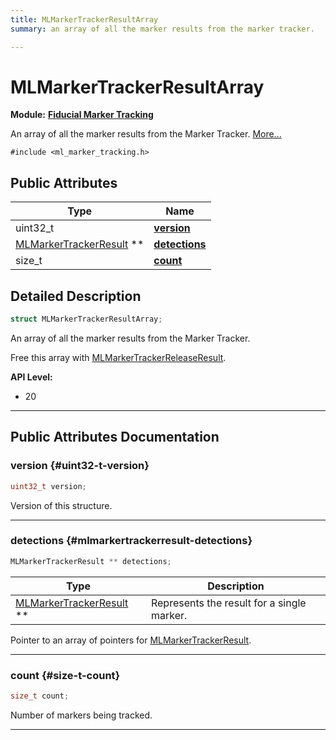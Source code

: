 ```yaml
---
title: MLMarkerTrackerResultArray
summary: an array of all the marker results from the marker tracker. 

---
```


# MLMarkerTrackerResultArray

**Module:** **[Fiducial Marker Tracking](/versioned_docs/version-14-Jun-2023/api-ref/api/Modules/group___marker_tracking/group___marker_tracking.md)**



An array of all the marker results from the Marker Tracker.  [More...](#detailed-description)


`#include <ml_marker_tracking.h>`

## Public Attributes

| Type           | Name           |
| -------------- | -------------- |
| uint32_t | **[version](/versioned_docs/version-14-Jun-2023/api-ref/api/Modules/group___marker_tracking/struct_m_l_marker_tracker_result_array.md#uint32-t-version)**  |
| [MLMarkerTrackerResult](/versioned_docs/version-14-Jun-2023/api-ref/api/Modules/group___marker_tracking/struct_m_l_marker_tracker_result.md) ** | **[detections](/versioned_docs/version-14-Jun-2023/api-ref/api/Modules/group___marker_tracking/struct_m_l_marker_tracker_result_array.md#mlmarkertrackerresult-detections)**  |
| size_t | **[count](/versioned_docs/version-14-Jun-2023/api-ref/api/Modules/group___marker_tracking/struct_m_l_marker_tracker_result_array.md#size-t-count)**  |

## Detailed Description

```cpp
struct MLMarkerTrackerResultArray;
```

An array of all the marker results from the Marker Tracker. 

Free this array with [MLMarkerTrackerReleaseResult](/versioned_docs/version-14-Jun-2023/api-ref/api/Modules/group___marker_tracking/group___marker_tracking.md#mlresult-mlmarkertrackerreleaseresult).




**API Level:**
  * 20




-----------
## Public Attributes Documentation

### version {#uint32-t-version}

```cpp
uint32_t version;
```


Version of this structure. 





-----------

### detections {#mlmarkertrackerresult-detections}

```cpp
MLMarkerTrackerResult ** detections;
```



| Type | Description |
|--|--|
| [MLMarkerTrackerResult](/versioned_docs/version-14-Jun-2023/api-ref/api/Modules/group___marker_tracking/struct_m_l_marker_tracker_result.md) ** | Represents the result for a single marker.  |


Pointer to an array of pointers for [MLMarkerTrackerResult](/versioned_docs/version-14-Jun-2023/api-ref/api/Modules/group___marker_tracking/struct_m_l_marker_tracker_result.md). 





-----------

### count {#size-t-count}

```cpp
size_t count;
```


Number of markers being tracked. 





-----------


